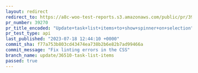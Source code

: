 ```yaml
---
layout: redirect
redirect_to: https://a8c-woo-test-reports.s3.amazonaws.com/public/pr/39270/api/index.html
pr_number: 39270
pr_title_encoded: "Update+task+list+items+to+show+spinner+on+selection"
pr_test_type: api
last_published: "2023-07-18 12:44:10 +0000"
commit_sha: f77a753b803cd43474ea738b2b6e82b7ad99466a
commit_message: "Fix linting errors in the CSS"
branch_name: update/36510-task-list-items
passed: true
---
```


